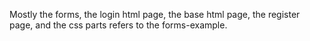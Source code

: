 Mostly the forms, the login html page, the base html page, the register page, and the css parts refers to the forms-example.
